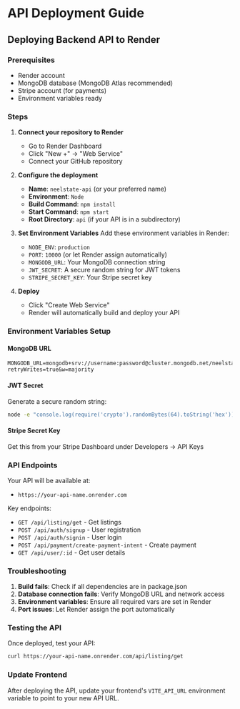 # API Deployment Guide

## Deploying Backend API to Render

### Prerequisites
- Render account
- MongoDB database (MongoDB Atlas recommended)
- Stripe account (for payments)
- Environment variables ready

### Steps

1. **Connect your repository to Render**
   - Go to Render Dashboard
   - Click "New +" → "Web Service"
   - Connect your GitHub repository

2. **Configure the deployment**
   - **Name**: `neelstate-api` (or your preferred name)
   - **Environment**: `Node`
   - **Build Command**: `npm install`
   - **Start Command**: `npm start`
   - **Root Directory**: `api` (if your API is in a subdirectory)

3. **Set Environment Variables**
   Add these environment variables in Render:
   - `NODE_ENV`: `production`
   - `PORT`: `10000` (or let Render assign automatically)
   - `MONGODB_URL`: Your MongoDB connection string
   - `JWT_SECRET`: A secure random string for JWT tokens
   - `STRIPE_SECRET_KEY`: Your Stripe secret key

4. **Deploy**
   - Click "Create Web Service"
   - Render will automatically build and deploy your API

### Environment Variables Setup

#### MongoDB URL
```
MONGODB_URL=mongodb+srv://username:password@cluster.mongodb.net/neelstate?retryWrites=true&w=majority
```

#### JWT Secret
Generate a secure random string:
```bash
node -e "console.log(require('crypto').randomBytes(64).toString('hex'))"
```

#### Stripe Secret Key
Get this from your Stripe Dashboard under Developers → API Keys

### API Endpoints

Your API will be available at:
- `https://your-api-name.onrender.com`

Key endpoints:
- `GET /api/listing/get` - Get listings
- `POST /api/auth/signup` - User registration
- `POST /api/auth/signin` - User login
- `POST /api/payment/create-payment-intent` - Create payment
- `GET /api/user/:id` - Get user details

### Troubleshooting

1. **Build fails**: Check if all dependencies are in package.json
2. **Database connection fails**: Verify MongoDB URL and network access
3. **Environment variables**: Ensure all required vars are set in Render
4. **Port issues**: Let Render assign the port automatically

### Testing the API

Once deployed, test your API:
```bash
curl https://your-api-name.onrender.com/api/listing/get
```

### Update Frontend

After deploying the API, update your frontend's `VITE_API_URL` environment variable to point to your new API URL. 